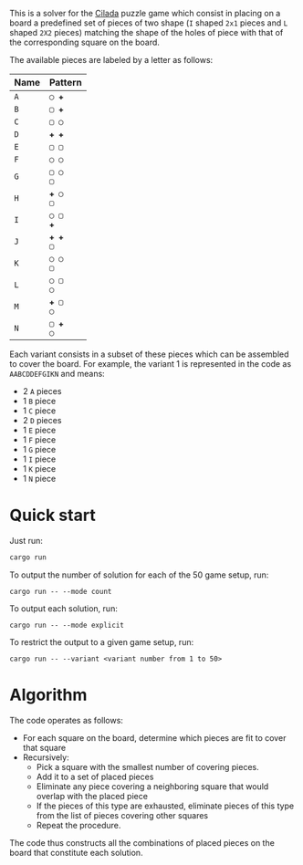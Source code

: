 This is a solver for the [Cilada](https://www.estrela.com.br/jogo-cilada-estrela/p) puzzle game which consist in placing
on a board a predefined set of pieces of two shape (`I` shaped `2x1` pieces and `L` shaped `2X2` pieces) matching the
shape of the holes of piece with that of the corresponding square on the board.

The available pieces are labeled by a letter as follows:

| Name | Pattern        |
|------|----------------|
| `A`  | `◯ ✚`          |
| `B`  | `▢ ✚`          |
| `C`  | `▢ ◯`          |
| `D`  | `✚ ✚`          |
| `E`  | `▢ ▢`          |
| `F`  | `◯ ◯`          |
| `G`  | `▢ ◯` <br> `▢` |
| `H`  | `✚ ◯` <br> `▢` |
| `I`  | `◯ ▢` <br> `✚` |
| `J`  | `✚ ✚` <br> `▢` |
| `K`  | `◯ ◯` <br> `▢` |
| `L`  | `◯ ▢` <br> `◯` |
| `M`  | `✚ ▢` <br> `◯` |
| `N`  | `▢ ✚` <br> `◯` |

Each variant consists in a subset of these pieces which can be assembled to cover the board. For example, the variant 1
is represented in the code as
`AABCDDEFGIKN`
and means:

- 2 `A` pieces
- 1 `B` piece
- 1 `C` piece
- 2 `D` pieces
- 1 `E` piece
- 1 `F` piece
- 1 `G` piece
- 1 `I` piece
- 1 `K` piece
- 1 `N` piece

# Quick start

Just run:

```bash
cargo run
```

To output the number of solution for each of the 50 game setup, run:

```shell
cargo run -- --mode count
```

To output each solution, run:

```shell
cargo run -- --mode explicit
```

To restrict the output to a given game setup, run:

```shell
cargo run -- --variant <variant number from 1 to 50>
```

# Algorithm

The code operates as follows:

- For each square on the board, determine which pieces are fit to cover that square
- Recursively:
    - Pick a square with the smallest number of covering pieces.
    - Add it to a set of placed pieces
    - Eliminate any piece covering a neighboring square that would overlap with the placed piece
    - If the pieces of this type are exhausted, eliminate pieces of this type from the list of pieces covering other
      squares
    - Repeat the procedure.

The code thus constructs all the combinations of placed pieces on the board that constitute each solution.
